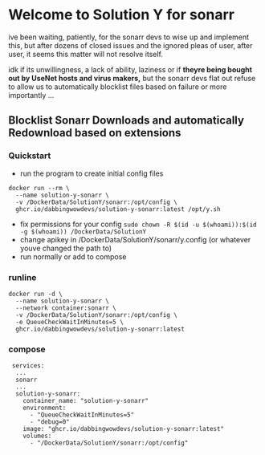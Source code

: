 # Welcome to Solution Y for sonarr

ive been waiting, patiently, for the sonarr devs to wise up and implement this, but after dozens of closed issues and the ignored pleas of user, after user, it seems this matter will not resolve itself. 

idk if its unwillingness, a lack of ability, laziness or if **theyre being bought out by UseNet hosts and virus makers,** but the sonarr devs flat out refuse to allow us to automatically blocklist files based on failure or more importantly ...

## Blocklist Sonarr Downloads and automatically Redownload based on extensions 

### Quickstart
- run the program to create initial config files 
```
docker run --rm \
  --name solution-y-sonarr \
  -v /DockerData/SolutionY/sonarr:/opt/config \
  ghcr.io/dabbingwowdevs/solution-y-sonarr:latest /opt/y.sh
```
- fix permissions for your config `sudo chown -R $(id -u $(whoami)):$(id -g $(whoami)) /DockerData/SolutionY`
- change apikey in /DockerData/SolutionY/sonarr/y.config (or whatever youve changed the path to)
- run normally or add to compose
### runline
```
docker run -d \
  --name solution-y-sonarr \
  --network container:sonarr \
  -v /DockerData/SolutionY/sonarr:/opt/config \
  -e QueueCheckWaitInMinutes=5 \
  ghcr.io/dabbingwowdevs/solution-y-sonarr:latest
```

### compose
```
 services:
  ...
  sonarr
  ...
  solution-y-sonarr:
    container_name: "solution-y-sonarr"
    environment:
      - "QueueCheckWaitInMinutes=5"
      - "debug=0"
    image: "ghcr.io/dabbingwowdevs/solution-y-sonarr:latest"
    volumes:
      - "/DockerData/SolutionY/sonarr:/opt/config"
```
